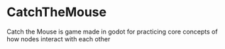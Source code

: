 # CatchTheMouse
Catch the Mouse is game made in godot for practicing core concepts of how nodes interact with each other
